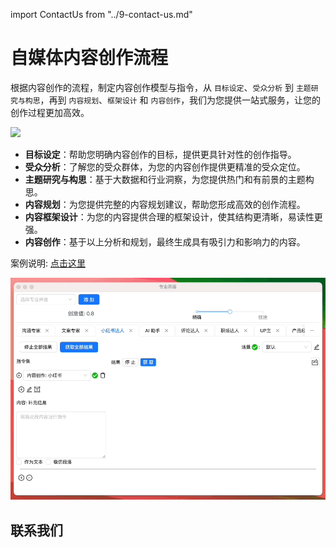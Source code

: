 import ContactUs from "../9-contact-us.md"

# 自媒体内容创作流程

根据内容创作的流程，制定内容创作模型与指令，从 `目标设定`、`受众分析` 到 `主题研究与构思`，再到 `内容规划`、`框架设计` 和 `内容创作`，我们为您提供一站式服务，让您的创作过程更加高效。

![](./img/3-creating-content-of-self-media/2023-11-02-img-12-DALL·E%202023-11-02%2019.06.40%20-%20Photo%20of%20a%20marketing%20poster%20for%20a%20'Xiaohongshu%20Marketing%20Masterclass'%20with%20a%20vibrant%20red%20and%20white%20background.%20In%20the%20center,%20the%20Xiaohongshu%20logo%20is%20.png)

- **目标设定**：帮助您明确内容创作的目标，提供更具针对性的创作指导。
- **受众分析**：了解您的受众群体，为您的内容创作提供更精准的受众定位。
- **主题研究与构思**：基于大数据和行业洞察，为您提供热门和有前景的主题构思。
- **内容规划**：为您提供完整的内容规划建议，帮助您形成高效的创作流程。
- **内容框架设计**：为您的内容提供合理的框架设计，使其结构更清晰，易读性更强。
- **内容创作**：基于以上分析和规划，最终生成具有吸引力和影响力的内容。

案例说明: [点击这里](/docs/application-scenarios/xiaoHongShu)

![](./img/3-creating-content-of-self-media/2023-10-20-img-4-xiaohongshu-proMode.gif)

## 联系我们

<ContactUs/>
